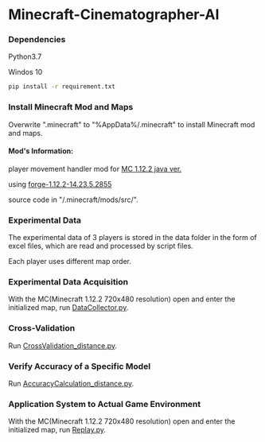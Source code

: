 # Minecraft-Cinematographer-AI

### Dependencies
 Python3.7
 
 Windos 10
```bash
pip install -r requirement.txt
```
### Install Minecraft Mod and Maps

Overwrite ".minecraft" to "%AppData%/.minecraft" to install Minecraft mod and maps.

#### Mod's Information:

player movement handler mod for [MC 1.12.2 java ver.](https://www.minecraft.net/ja-jp/store/minecraft-java-edition)

using [forge-1.12.2-14.23.5.2855](https://files.minecraftforge.net/net/minecraftforge/forge/index_1.12.2.html)

source code in "/.minecraft/mods/src/".

### Experimental Data

The experimental data of 3 players is stored in the data folder in the form of excel files, which are read and processed by script files. 

Each player uses different map order.

### Experimental Data Acquisition 

With the MC(Minecraft 1.12.2 720x480 resolution) open and enter the initialized map, run [DataCollector.py](https://github.com/Moss-J/Minecraft-Cinematographer-AI/blob/main/DataCollector.py). 

### Cross-Validation

Run [CrossValidation_distance.py](https://github.com/Moss-J/Minecraft-Cinematographer-AI/blob/main/CrossValidation_distance.py). 

### Verify Accuracy of a Specific Model 

Run [AccuracyCalculation_distance.py](https://github.com/Moss-J/Minecraft-Cinematographer-AI/blob/main/AccuracyCalculation_distance.py). 

### Application System to Actual Game Environment

With the MC(Minecraft 1.12.2 720x480 resolution) open and enter the initialized map, run [Replay.py](https://github.com/Moss-J/Minecraft-Cinematographer-AI/blob/main/Replay.py). 

